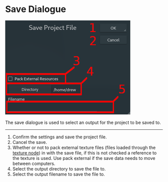 # Save Dialogue

![save](images/save-info.png)

The save dialogue is used to select an output for the project to be saved to.

---

1. Confirm the settings and save the project file.
2. Cancel the save.
3. Whether or not to pack external texture files (files loaded through the [texture node](07_texture.md)) in with the save file, if this is not checked a reference to the texture is used. Use pack external if the save data needs to move between computers.
4. Select the output directory to save the file to.
5. Select the output filename to save the file to.